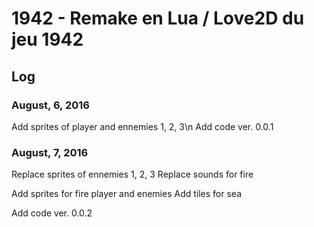 # 1942 - Remake en Lua / Love2D du jeu 1942

## Log

### August, 6, 2016

Add sprites of player and ennemies 1, 2, 3\n
Add code ver. 0.0.1

### August, 7, 2016

Replace sprites of ennemies 1, 2, 3
Replace sounds for fire

Add sprites for fire player and enemies
Add tiles for sea

Add code ver. 0.0.2


